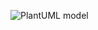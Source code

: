 ![PlantUML model](www.plantuml.com/plantuml/png/DOxH3KCX24N_cS85kaBZAbI9sbPD19EwVV7X-u5ph_44pu93Plq21kd3LVmT2iYq3hyxPsWzaYkfBI7ZL2JFbx4WVm3qjtiyxmTRkp3NDNSy4bjQc7yF3QRorA9UzGS0)
